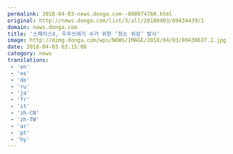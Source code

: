 ```yaml
---
permalink: 2018-04-03-news.donga.com--808074760.html
original: http://news.donga.com/list/3/all/20180403/89434439/1
domain: news.donga.com
title: '스페이스X, 우주쓰레기 수거 위한 ‘청소 위성’ 발사'
image: http://dimg.donga.com/wps/NEWS/IMAGE/2018/04/03/89430637.2.jpg
date: 2018-04-03 03:15:08
category: news
translations: 
 - 'en'
 - 'es'
 - 'de'
 - 'ru'
 - 'ja'
 - 'fr'
 - 'it'
 - 'zh-CN'
 - 'zh-TW'
 - 'ar'
 - 'pt'
 - 'hy'
---
```


